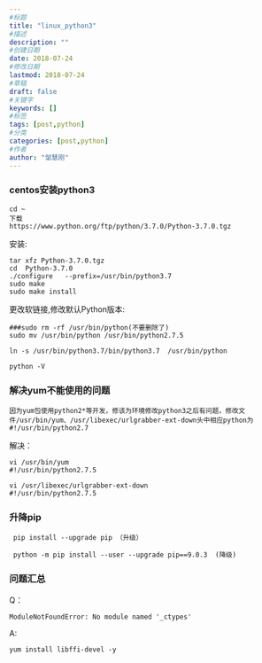```yaml
---
#标题
title: "linux_python3"
#描述
description: ""
#创建日期
date: 2018-07-24
#修改日期
lastmod: 2018-07-24
#草稿
draft: false
#关键字
keywords: []
#标签
tags: [post,python]
#分类
categories: [post,python]
#作者
author: "邹慧刚"
---
```

### centos安装python3

	cd ~
	下载
	https://www.python.org/ftp/python/3.7.0/Python-3.7.0.tgz


安装:

	tar xfz Python-3.7.0.tgz 
	cd  Python-3.7.0
	./configure   --prefix=/usr/bin/python3.7 
	sudo make
	sudo make install

更改软链接,修改默认Python版本:

	###sudo rm -rf /usr/bin/python(不要删除了)
	sudo mv /usr/bin/python /usr/bin/python2.7.5

	ln -s /usr/bin/python3.7/bin/python3.7  /usr/bin/python

	python -V
	


### 解决yum不能使用的问题

	因为yum包使用python2*等开发，修该为环境修改python3之后有问题，修改文件/usr/bin/yum、/usr/libexec/urlgrabber-ext-down头中相应python为#!/usr/bin/python2.7
解决：


	vi /usr/bin/yum
	#!/usr/bin/python2.7.5
	
	vi /usr/libexec/urlgrabber-ext-down
	#!/usr/bin/python2.7.5


### 升降pip

	 pip install --upgrade pip （升级）

	 python -m pip install --user --upgrade pip==9.0.3  (降级)


### 问题汇总

Q：

	ModuleNotFoundError: No module named '_ctypes'

A:

	yum install libffi-devel -y
